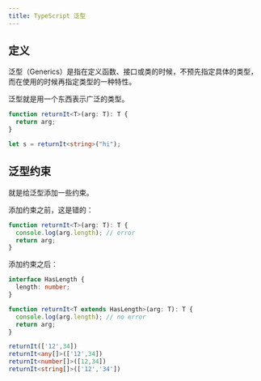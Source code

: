 ```yaml
---
title: TypeScript 泛型
---
```


## 定义

泛型（Generics）是指在定义函数、接口或类的时候，不预先指定具体的类型，而在使用的时候再指定类型的一种特性。

泛型就是用一个东西表示广泛的类型。

```typescript
function returnIt<T>(arg: T): T {
  return arg;
}

let s = returnIt<string>("hi");
```

## 泛型约束

就是给泛型添加一些约束。

添加约束之前，这是错的：

```typescript
function returnIt<T>(arg: T): T {
  console.log(arg.length); // error
  return arg;
}
```

添加约束之后：

```typescript
interface HasLength {
  length: number;
}

function returnIt<T extends HasLength>(arg: T): T {
  console.log(arg.length); // no error
  return arg;
}

returnIt(['12',34])
returnIt<any[]>(['12',34])
returnIt<number[]>([12,34])
returnIt<string[]>(['12','34'])
```
